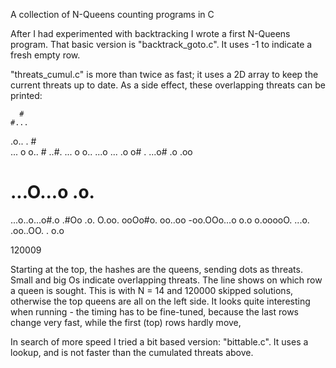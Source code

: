A collection of N-Queens counting programs in C

After I had experimented with backtracking I wrote a first N-Queens program. That basic 
version is "backtrack_goto.c". It uses -1 to indicate a fresh empty row.

"threats_cumul.c" is more than twice as fast; it uses a 2D array to keep the current 
threats up to date. As a side effect, these overlapping threats can be printed:

      #        
    #...       
   .o.. . #    
  ... o  o.. # 
 ..#. ... o o..
 ...o ... .o o#
 . ...o# .o .oo
 # ...O...o .o.
 ...o..o...o#.o
 .#Oo .o. O.oo.
 ooOo#o. oo..oo
-oo.OOo...o o.o
 o.ooooO. ...o.
 .oo..OO. . o.o

120009       

Starting at the top, the hashes are the queens, sending dots as threats. Small and big Os 
indicate overlapping threats. The line shows on which row a queen is sought. This is with
N = 14 and 120000 skipped solutions, otherwise the top queens are all on the left side.
It looks quite interesting when running - the timing has to be fine-tuned, because the last 
rows change very fast, while the first (top) rows hardly move,

In search of more speed I tried a bit based version: "bittable.c". It uses a lookup, and is not 
faster than the cumulated threats above.



